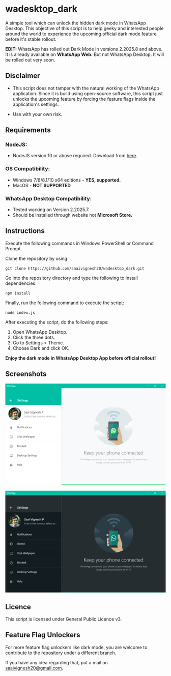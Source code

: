 
# wadesktop_dark

A simple tool which can unlock the hidden dark mode in WhatsApp Desktop. This objective of this script is to help geeky and interested people around the world to experience the upcoming official dark mode feature before it's stable rollout. 
 
**EDIT:** WhatsApp has rolled out Dark Mode in versions 2.2025.8 and above. It is already available on **WhatsApp Web.** But not WhatsApp Desktop. It will be rolled out very soon.

## Disclaimer

 - This script does not tamper with the natural working of the WhatsApp application. Since it is build using open-source software, this script just unlocks the upcoming feature by forcing the feature flags inside the application's settings.
 
 - Use with your own risk.

## Requirements

### NodeJS:

 - NodeJS version 10 or above required. Download from [here](https://nodejs.org).

### OS Compatibility:

 - Windows 7/8/8.1/10 x64 editions - **YES, supported.**
 - MacOS - **NOT SUPPORTED**

### WhatsApp Desktop Compatibility:

 - Tested working on Version 2.2025.7.
 - Should be installed through website not **Microsoft Store.**

## Instructions

Execute the following commands in Windows PowerShell or Command Prompt.

Clone the repository by using:

    git clone https://github.com/saaivignesh20/wadesktop_dark.git
Go into the repository directory and type the following to install dependencies:

    npm install
Finally, run the following command to execute the script:

    node index.js
After executing the script, do the following steps:

1. Open WhatsApp Desktop.
2. Click the three dots.
3. Go to Settings > Theme.
4. Choose Dark and click OK.

**Enjoy the dark mode in WhatsApp Desktop App before official rollout!**


## Screenshots

![Before](./img/before.png)

![After](./img/after.png)

## Licence

This script is licensed under General Public Licence v3.

## Feature Flag Unlockers

For more feature flag unlockers like dark mode, you are welcome to contribute to the repository under a different branch. 

If you have any idea regarding that, put a mail on saaivignesh20@gmail.com.